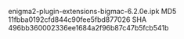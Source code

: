 enigma2-plugin-extensions-bigmac-6.2.0e.ipk
MD5 11fbba0192cfd844c90fee5fbd877026
SHA 496bb360002336ee1684a2f96b87c47b5fcb541b

